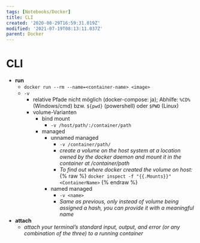 ```yaml
---
tags: [Notebooks/Docker]
title: CLI
created: '2020-08-29T16:59:31.019Z'
modified: '2021-07-19T08:13:11.037Z'
parent: Docker
---
```


# CLI
- **run**
  - `docker run --rm --name=<container-name> <image>`
  - `-v`
    - relative Pfade nicht möglich (docker-compose: ja); Abhilfe: `%CD%` (Windows/cmd) bzw. `${pwd}` (powershell) oder `$PWD` (Linux)
    - volume-Varianten
      - bind mount
        - `-v /host/path/:/container/path`
      - managed
        - unnamed managed
          - `-v /container/path/`
          - *create a volume on the host system at a location owned by the docker daemon and mount it in the container at /container/path*
          - *To find out where docker created the volume on host:* {% raw %} `docker inspect -f "{{.Mounts}}" <ContainerName>` {% endraw %}
        - named managed
          - `-v <name>`
          - *Same as previous, only instead of volume being assigned a hash, you can provide it with a meaningful name*
- **attach**
  - *attach your terminal’s standard input, output, and error (or any combination of the three) to a running container*
